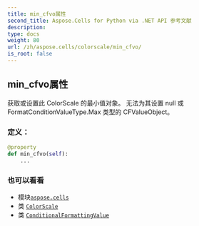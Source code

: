 ```yaml
---
title: min_cfvo属性
second_title: Aspose.Cells for Python via .NET API 参考文献
description:
type: docs
weight: 80
url: /zh/aspose.cells/colorscale/min_cfvo/
is_root: false
---
```

## min_cfvo属性

获取或设置此 ColorScale 的最小值对象。
无法为其设置 null 或 FormatConditionValueType.Max 类型的 CFValueObject。
### 定义：
```python
@property
def min_cfvo(self):
    ...
```

### 也可以看看
* 模块[`aspose.cells`](../../)
* 类 [`ColorScale`](/cells/python-net/zh/aspose.cells/colorscale)
* 类 [`ConditionalFormattingValue`](/cells/python-net/zh/aspose.cells/conditionalformattingvalue)
